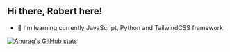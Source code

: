## Hi there, Robert here!

- 🧠 I'm learning currently JavaScript, Python and TailwindCSS framework

[![Anurag's GitHub stats](https://github-readme-stats.vercel.app/api?username=KzRobertkz)]((https://github.com/KzRobertkz))
